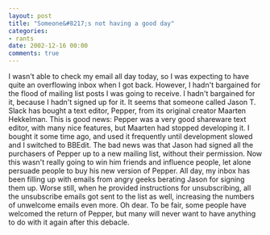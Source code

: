 ```yaml
---
layout: post
title: "Someone&#8217;s not having a good day"
categories:
- rants
date: 2002-12-16 00:00
comments: true
---
```


<p>I wasn't able to check my email all day today, so I was expecting to have quite an overflowing inbox when I got back. However, I hadn't bargained for the flood of mailing list posts I was going to receive. I hadn't bargained for it, because I hadn't signed up for it. It seems that someone called Jason T. Slack has bought a text editor, Pepper, from its original creator Maarten Hekkelman. This is good news: Pepper was a very good shareware text editor, with many nice features, but Maarten had stopped developing it. I bought it some time ago, and used it frequently until development slowed and I switched to BBEdit. The bad news was that Jason had signed all the purchasers of Pepper up to a new mailing list, without their permission. Now this wasn't really going to win him friends and influence people, let alone persuade people to buy his new version of Pepper. All day, my inbox has been filling up with emails from angry geeks berating Jason for signing them up. Worse still, when he provided instructions for unsubscribing, all the unsubscribe emails got sent to the list as well, increasing the numbers of unwelcome emails even more. Oh dear. To be fair, some people have welcomed the return of Pepper, but many will never want to have anything to do with it again after this debacle.</p>


